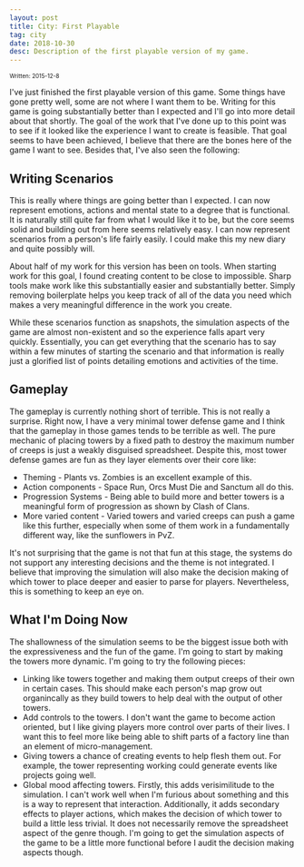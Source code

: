 ```yaml
---
layout: post
title: City: First Playable
tag: city
date: 2018-10-30
desc: Description of the first playable version of my game.
---
```


<p style="font-size:10px">Written: 2015-12-8


I've just finished the first playable version of this game. Some things have gone pretty well, some are not where I want them to be. Writing for this game is going substantially better than I expected and I'll go into more detail about that shortly. The goal of the work that I've done up to this point was to see if it looked like the experience I want to create is feasible. That goal seems to have been achieved, I believe that there are the bones here of the game I want to see. Besides that, I've also seen the following:

## Writing Scenarios

This is really where things are going better than I expected. I can now represent emotions, actions and mental state to a degree that is functional. It is naturally still quite far from what I would like it to be, but the core seems solid and building out from here seems relatively easy. I can now represent scenarios from a person's life fairly easily. I could make this my new diary and quite possibly will.


About half of my work for this version has been on tools. When starting work for this goal, I found creating content to be close to impossible. Sharp tools make work like this substantially easier and substantially better. Simply removing boilerplate helps you keep track of all of the data you need which makes a very meaningful difference in the work you create.


While these scenarios function as snapshots, the simulation aspects of the game are almost non-existent and so the experience falls apart very quickly. Essentially, you can get everything that the scenario has to say within a few minutes of starting the scenario and that information is really just a glorified list of points detailing emotions and activities of the time.

## Gameplay

The gameplay is currently nothing short of terrible. This is not really a surprise. Right now, I have a very minimal tower defense game and I think that the gameplay in those games tends to be terrible as well. The pure mechanic of placing towers by a fixed path to destroy the maximum number of creeps is just a weakly disguised spreadsheet. Despite this, most tower defense games are fun as they layer elements over their core like:
- Theming - Plants vs. Zombies is an excellent example of this.
- Action components - Space Run, Orcs Must Die and Sanctum all do this. 
- Progression Systems - Being able to build more and better towers is a meaningful form of progression as shown by Clash of Clans.
- More varied content - Varied towers and varied creeps can push a game like this further, especially when some of them work in a fundamentally different way, like the sunflowers in PvZ.



It's not surprising that the game is not that fun at this stage, the systems do not support any interesting decisions and the theme is not integrated. I believe that improving the simulation will also make the decision making of which tower to place deeper and easier to parse for players. Nevertheless, this is something to keep an eye on.

## What I'm Doing Now

The shallowness of the simulation seems to be the biggest issue both with the expressiveness and the fun of the game. I'm going to start by making the towers more dynamic. I'm going to try the following pieces:
- Linking like towers together and making them output creeps of their own in certain cases. This should make each person's map grow out organincally as they build towers to help deal with the output of other towers.
- Add controls to the towers. I don't want the game to become action oriented, but I like giving players more control over parts of their lives. I want this to feel more like being able to shift parts of a factory line than an element of micro-management.
- Giving towers a chance of creating events to help flesh them out. For example, the tower representing working could generate events like projects going well.
- Global mood affecting towers. Firstly, this adds verisimilitude to the simulation. I can't work well when I'm furious about something and this is a way to represent that interaction. Additionally, it adds secondary effects to player actions, which makes the decision of which tower to build a little less trivial. It does not necessarily remove the spreadsheet aspect of the genre though. I'm going to get the simulation aspects of the game to be a little more functional before I audit the decision making aspects though.



